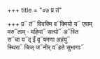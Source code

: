 +++
title = "०७ प्र तं"

+++
प्र᳓ तं᳓ विवक्मि व᳓क्मियो य᳓ एषाम्  
मरु᳓ताम् · महिमा᳓ सत्यो᳓ अ᳓स्ति  
स᳓चा य᳓द् ईं वृ᳓षमणा अहंयु᳓  
स्थिरा᳓ चिज् ज᳓नीर् व᳓हते सुभागाः᳓